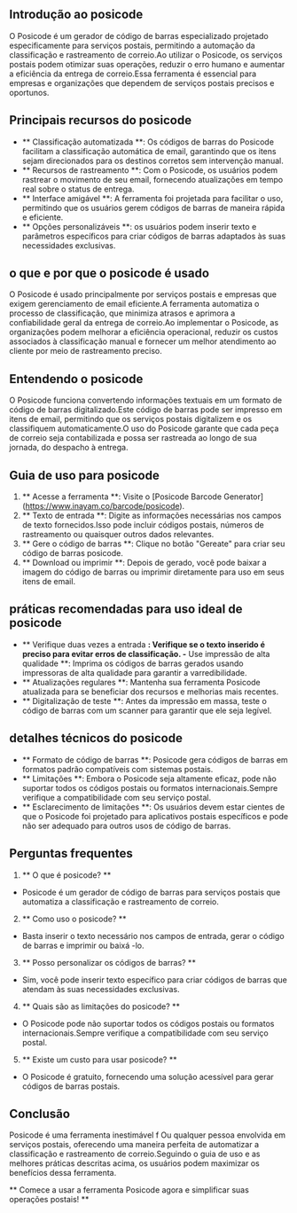 ## Introdução ao posicode

O Posicode é um gerador de código de barras especializado projetado especificamente para serviços postais, permitindo a automação da classificação e rastreamento de correio.Ao utilizar o Posicode, os serviços postais podem otimizar suas operações, reduzir o erro humano e aumentar a eficiência da entrega de correio.Essa ferramenta é essencial para empresas e organizações que dependem de serviços postais precisos e oportunos.

## Principais recursos do posicode

- ** Classificação automatizada **: Os códigos de barras do Posicode facilitam a classificação automática de email, garantindo que os itens sejam direcionados para os destinos corretos sem intervenção manual.
- ** Recursos de rastreamento **: Com o Posicode, os usuários podem rastrear o movimento de seu email, fornecendo atualizações em tempo real sobre o status de entrega.
- ** Interface amigável **: A ferramenta foi projetada para facilitar o uso, permitindo que os usuários gerem códigos de barras de maneira rápida e eficiente.
- ** Opções personalizáveis ​​**: os usuários podem inserir texto e parâmetros específicos para criar códigos de barras adaptados às suas necessidades exclusivas.

## o que e por que o posicode é usado

O Posicode é usado principalmente por serviços postais e empresas que exigem gerenciamento de email eficiente.A ferramenta automatiza o processo de classificação, que minimiza atrasos e aprimora a confiabilidade geral da entrega de correio.Ao implementar o Posicode, as organizações podem melhorar a eficiência operacional, reduzir os custos associados à classificação manual e fornecer um melhor atendimento ao cliente por meio de rastreamento preciso.

## Entendendo o posicode

O Posicode funciona convertendo informações textuais em um formato de código de barras digitalizado.Este código de barras pode ser impresso em itens de email, permitindo que os serviços postais digitalizem e os classifiquem automaticamente.O uso do Posicode garante que cada peça de correio seja contabilizada e possa ser rastreada ao longo de sua jornada, do despacho à entrega.

## Guia de uso para posicode

1. ** Acesse a ferramenta **: Visite o [Posicode Barcode Generator] (https://www.inayam.co/barcode/posicode).
2. ** Texto de entrada **: Digite as informações necessárias nos campos de texto fornecidos.Isso pode incluir códigos postais, números de rastreamento ou quaisquer outros dados relevantes.
3. ** Gere o código de barras **: Clique no botão "Gereate" para criar seu código de barras posicode.
4. ** Download ou imprimir **: Depois de gerado, você pode baixar a imagem do código de barras ou imprimir diretamente para uso em seus itens de email.

## práticas recomendadas para uso ideal de posicode

- ** Verifique duas vezes a entrada **: Verifique se o texto inserido é preciso para evitar erros de classificação.
-** Use impressão de alta qualidade **: Imprima os códigos de barras gerados usando impressoras de alta qualidade para garantir a varredibilidade.
- ** Atualizações regulares **: Mantenha sua ferramenta Posicode atualizada para se beneficiar dos recursos e melhorias mais recentes.
- ** Digitalização de teste **: Antes da impressão em massa, teste o código de barras com um scanner para garantir que ele seja legível.

## detalhes técnicos do posicode

- ** Formato de código de barras **: Posicode gera códigos de barras em formatos padrão compatíveis com sistemas postais.
- ** Limitações **: Embora o Posicode seja altamente eficaz, pode não suportar todos os códigos postais ou formatos internacionais.Sempre verifique a compatibilidade com seu serviço postal.
- ** Esclarecimento de limitações **: Os usuários devem estar cientes de que o Posicode foi projetado para aplicativos postais específicos e pode não ser adequado para outros usos de código de barras.

## Perguntas frequentes

1. ** O que é posicode? **
- Posicode é um gerador de código de barras para serviços postais que automatiza a classificação e rastreamento de correio.

2. ** Como uso o posicode? **
- Basta inserir o texto necessário nos campos de entrada, gerar o código de barras e imprimir ou baixá -lo.

3. ** Posso personalizar os códigos de barras? **
- Sim, você pode inserir texto específico para criar códigos de barras que atendam às suas necessidades exclusivas.

4. ** Quais são as limitações do posicode? **
- O Posicode pode não suportar todos os códigos postais ou formatos internacionais.Sempre verifique a compatibilidade com seu serviço postal.

5. ** Existe um custo para usar posicode? **
- O Posicode é gratuito, fornecendo uma solução acessível para gerar códigos de barras postais.

## Conclusão

Posicode é uma ferramenta inestimável f Ou qualquer pessoa envolvida em serviços postais, oferecendo uma maneira perfeita de automatizar a classificação e rastreamento de correio.Seguindo o guia de uso e as melhores práticas descritas acima, os usuários podem maximizar os benefícios dessa ferramenta.

** Comece a usar a ferramenta Posicode agora e simplificar suas operações postais! **